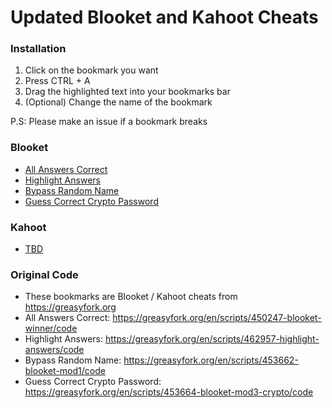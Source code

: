 # Updated Blooket and Kahoot Cheats

### Installation
1. Click on the bookmark you want
2. Press CTRL + A
3. Drag the highlighted text into your bookmarks bar
4. (Optional) Change the name of the bookmark

P.S: Please make an issue if a bookmark breaks

### Blooket
- [All Answers Correct](/AllAnswersCorrect.js?raw=true)
- [Highlight Answers](/HighlightAnswers.js?raw=true)
- [Bypass Random Name](/BypassRandomName.js?raw=true)
- [Guess Correct Crypto Password](/CryptoPassword.js?raw=true)

### Kahoot
- [TBD](/TBD.js?raw=true)

### Original Code
- These bookmarks are Blooket / Kahoot cheats from https://greasyfork.org
- All Answers Correct: https://greasyfork.org/en/scripts/450247-blooket-winner/code
- Highlight Answers: https://greasyfork.org/en/scripts/462957-highlight-answers/code
- Bypass Random Name: https://greasyfork.org/en/scripts/453662-blooket-mod1/code
- Guess Correct Crypto Password: https://greasyfork.org/en/scripts/453664-blooket-mod3-crypto/code
